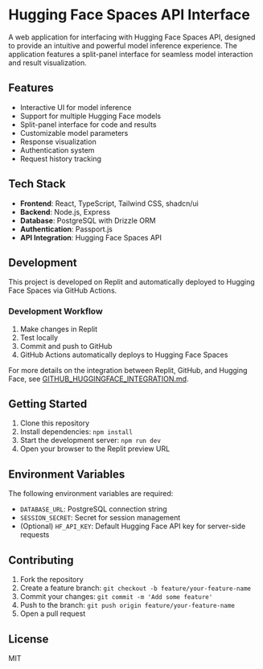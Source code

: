 # Hugging Face Spaces API Interface

A web application for interfacing with Hugging Face Spaces API, designed to provide an intuitive and powerful model inference experience. The application features a split-panel interface for seamless model interaction and result visualization.

## Features

- Interactive UI for model inference
- Support for multiple Hugging Face models
- Split-panel interface for code and results
- Customizable model parameters
- Response visualization
- Authentication system
- Request history tracking

## Tech Stack

- **Frontend**: React, TypeScript, Tailwind CSS, shadcn/ui
- **Backend**: Node.js, Express
- **Database**: PostgreSQL with Drizzle ORM
- **Authentication**: Passport.js
- **API Integration**: Hugging Face Spaces API

## Development

This project is developed on Replit and automatically deployed to Hugging Face Spaces via GitHub Actions.

### Development Workflow

1. Make changes in Replit
2. Test locally
3. Commit and push to GitHub
4. GitHub Actions automatically deploys to Hugging Face Spaces

For more details on the integration between Replit, GitHub, and Hugging Face, see [GITHUB_HUGGINGFACE_INTEGRATION.md](GITHUB_HUGGINGFACE_INTEGRATION.md).

## Getting Started

1. Clone this repository
2. Install dependencies: `npm install`
3. Start the development server: `npm run dev`
4. Open your browser to the Replit preview URL

## Environment Variables

The following environment variables are required:

- `DATABASE_URL`: PostgreSQL connection string
- `SESSION_SECRET`: Secret for session management
- (Optional) `HF_API_KEY`: Default Hugging Face API key for server-side requests

## Contributing

1. Fork the repository
2. Create a feature branch: `git checkout -b feature/your-feature-name`
3. Commit your changes: `git commit -m 'Add some feature'`
4. Push to the branch: `git push origin feature/your-feature-name`
5. Open a pull request

## License

MIT